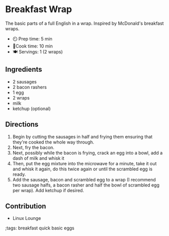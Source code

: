 # Breakfast Wrap

The basic parts of a full English in a wrap. Inspired by McDonald's breakfast wraps.

- ⏲️ Prep time: 5 min
- 🍳Cook time: 10 min
- 🍽️ Servings: 1 (2 wraps)

## Ingredients

- 2 sausages
- 2 bacon rashers
- 1 egg
- 2 wraps
- milk
- ketchup (optional)

## Directions

1. Begin by cutting the sausages in half and frying them ensuring that they're cooked the whole way through.
2. Next, fry the bacon.
3. Next, possibly while the bacon is frying, crack an egg into a bowl, add a dash of milk and whisk it
4. Then, put the egg mixture into the microwave for a minute, take it out and whisk it again, do this twice again or until the scrambled egg is ready.
5. Add the sausage, bacon and scrambled egg to a wrap (I recommend two sausage halfs, a bacon rasher and half the bowl of scrambled egg per wrap). Add ketchup if desired.

## Contribution

- Linux Lounge

;tags: breakfast quick basic eggs
